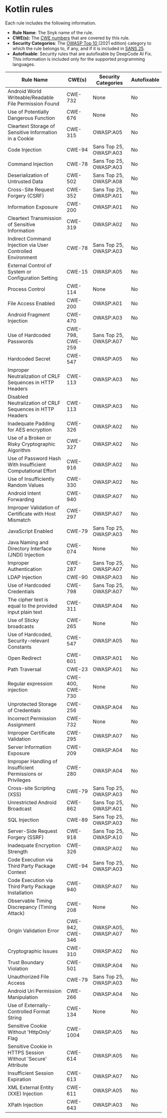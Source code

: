 # Kotlin rules

Each rule includes the following information.

* **Rule Name**: The Snyk name of the rule.
* **CWE(s):** The [CWE numbers](https://cwe.mitre.org/) that are covered by this rule.
* **Security Categories**: The [OWASP Top 10 ](https://owasp.org/Top10/)(2021 edition) category to which the rule belongs to, if any, and if it is included in [SANS 25](https://www.sans.org/top25-software-errors/).
* **Autofixable**: Security rules that are autofixable by DeepCode AI Fix. This information is included only for the supported programming languages.

| Rule Name                                                    | CWE(s)           | Security Categories    | Autofixable |
| ------------------------------------------------------------ | ---------------- | ---------------------- | ----------- |
| Android World Writeable/Readable File Permission Found       | CWE-732          | None                   | No          |
| Use of Potentially Dangerous Function                        | CWE-676          | None                   | No          |
| Cleartext Storage of Sensitive Information in a Cookie       | CWE-315          | OWASP:A05              | No          |
| Code Injection                                               | CWE-94           | Sans Top 25, OWASP:A03 | No          |
| Command Injection                                            | CWE-78           | Sans Top 25, OWASP:A03 | No          |
| Deserialization of Untrusted Data                            | CWE-502          | Sans Top 25, OWASP:A08 | No          |
| Cross-Site Request Forgery (CSRF)                            | CWE-352          | Sans Top 25, OWASP:A01 | No          |
| Information Exposure                                         | CWE-200          | OWASP:A01              | No          |
| Cleartext Transmission of Sensitive Information              | CWE-319          | OWASP:A02              | No          |
| Indirect Command Injection via User Controlled Environment   | CWE-78           | Sans Top 25, OWASP:A03 | No          |
| External Control of System or Configuration Setting          | CWE-15           | OWASP:A05              | No          |
| Process Control                                              | CWE-114          | None                   | No          |
| File Access Enabled                                          | CWE-200          | OWASP:A01              | No          |
| Android Fragment Injection                                   | CWE-470          | OWASP:A03              | No          |
| Use of Hardcoded Passwords                                   | CWE-798, CWE-259 | Sans Top 25, OWASP:A07 | No          |
| Hardcoded Secret                                             | CWE-547          | OWASP:A05              | No          |
| Improper Neutralization of CRLF Sequences in HTTP Headers    | CWE-113          | OWASP:A03              | No          |
| Disabled Neutralization of CRLF Sequences in HTTP Headers    | CWE-113          | OWASP:A03              | No          |
| Inadequate Padding for AES encryption                        | CWE-326          | OWASP:A02              | No          |
| Use of a Broken or Risky Cryptographic Algorithm             | CWE-327          | OWASP:A02              | No          |
| Use of Password Hash With Insufficient Computational Effort  | CWE-916          | OWASP:A02              | No          |
| Use of Insufficiently Random Values                          | CWE-330          | OWASP:A02              | No          |
| Android Intent Forwarding                                    | CWE-940          | OWASP:A07              | No          |
| Improper Validation of Certificate with Host Mismatch        | CWE-297          | OWASP:A07              | No          |
| JavaScript Enabled                                           | CWE-79           | Sans Top 25, OWASP:A03 | No          |
| Java Naming and Directory Interface (JNDI) Injection         | CWE-074          | None                   | No          |
| Improper Authentication                                      | CWE-287          | Sans Top 25, OWASP:A07 | No          |
| LDAP Injection                                               | CWE-90           | OWASP:A03              | No          |
| Use of Hardcoded Credentials                                 | CWE-798          | Sans Top 25, OWASP:A07 | No          |
| The cipher text is equal to the provided input plain text    | CWE-311          | OWASP:A04              | No          |
| Use of Sticky broadcasts                                     | CWE-265          | None                   | No          |
| Use of Hardcoded, Security-relevant Constants                | CWE-547          | OWASP:A05              | No          |
| Open Redirect                                                | CWE-601          | OWASP:A01              | No          |
| Path Traversal                                               | CWE-23           | OWASP:A01              | No          |
| Regular expression injection                                 | CWE-400, CWE-730 | None                   | No          |
| Unprotected Storage of Credentials                           | CWE-256          | OWASP:A04              | No          |
| Incorrect Permission Assignment                              | CWE-732          | None                   | No          |
| Improper Certificate Validation                              | CWE-295          | OWASP:A07              | No          |
| Server Information Exposure                                  | CWE-209          | OWASP:A04              | No          |
| Improper Handling of Insufficient Permissions or Privileges  | CWE-280          | OWASP:A04              | No          |
| Cross-site Scripting (XSS)                                   | CWE-79           | Sans Top 25, OWASP:A03 | No          |
| Unrestricted Android Broadcast                               | CWE-862          | Sans Top 25, OWASP:A01 | No          |
| SQL Injection                                                | CWE-89           | Sans Top 25, OWASP:A03 | No          |
| Server-Side Request Forgery (SSRF)                           | CWE-918          | Sans Top 25, OWASP:A10 | No          |
| Inadequate Encryption Strength                               | CWE-326          | OWASP:A02              | No          |
| Code Execution via Third Party Package Context               | CWE-94           | Sans Top 25, OWASP:A03 | No          |
| Code Execution via Third Party Package Installation          | CWE-940          | OWASP:A07              | No          |
| Observable Timing Discrepancy (Timing Attack)                | CWE-208          | None                   | No          |
| Origin Validation Error                                      | CWE-942, CWE-346 | OWASP:A05, OWASP:A07   | No          |
| Cryptographic Issues                                         | CWE-310          | OWASP:A02              | No          |
| Trust Boundary Violation                                     | CWE-501          | OWASP:A04              | No          |
| Unauthorized File Access                                     | CWE-79           | Sans Top 25, OWASP:A03 | No          |
| Android Uri Permission Manipulation                          | CWE-266          | OWASP:A04              | No          |
| Use of Externally-Controlled Format String                   | CWE-134          | None                   | No          |
| Sensitive Cookie Without 'HttpOnly' Flag                     | CWE-1004         | OWASP:A05              | No          |
| Sensitive Cookie in HTTPS Session Without 'Secure' Attribute | CWE-614          | OWASP:A05              | No          |
| Insufficient Session Expiration                              | CWE-613          | OWASP:A07              | No          |
| XML External Entity (XXE) Injection                          | CWE-611          | OWASP:A05              | No          |
| XPath Injection                                              | CWE-643          | OWASP:A03              | No          |
